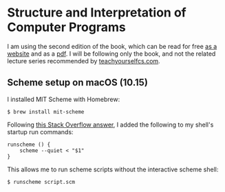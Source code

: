 # Structure and Interpretation of Computer Programs

I am using the second edition of the book, which can be read for free [as a website](https://mitpress.mit.edu/sites/default/files/sicp/full-text/book/book.html) and as a [pdf](http://web.mit.edu/alexmv/6.037/sicp.pdf). I will be following only the book, and not the related lecture series recommended by [teachyourselfcs.com](https://teachyourselfcs.com/#programming).

## Scheme setup on macOS (10.15)

I installed MIT Scheme with Homebrew:

    $ brew install mit-scheme

Following [this Stack Overflow answer](https://stackoverflow.com/a/47724861), I added the following to my shell's startup run commands:

    runscheme () {
        scheme --quiet < "$1"
    }

This allows me to run scheme scripts without the interactive scheme shell:

    $ runscheme script.scm